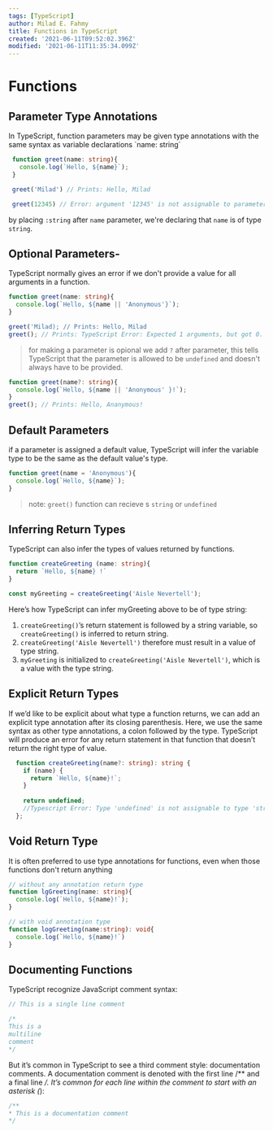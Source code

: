 ```yaml
---
tags: [TypeScript]
author: Milad E. Fahmy
title: Functions in TypeScript
created: '2021-06-11T09:52:02.396Z'
modified: '2021-06-11T11:35:34.099Z'
---
```


# Functions

## Parameter Type Annotations

<p>In TypeScript, function parameters may be given type annotations with the same syntax as variable declarations `name: string`</p>

```ts
 function greet(name: string){
   console.log(`Hello, ${name}`);
 }

 greet('Milad') // Prints: Hello, Milad

 greet(12345) // Error: argument '12345' is not assignable to parameter of type 'string'
```

by placing `:string` after `name` parameter, we're declaring that `name` is of type `string`.


## Optional Parameters-

<p>TypeScript normally gives an error if we don't provide a value for all arguments in a function.</p>

```ts
function greet(name: string){
  console.log(`Hello, ${name || 'Anonymous'}`);
}

greet('Milad); // Prints: Hello, Milad
greet(); // Prints: TypeScript Error: Expected 1 arguments, but got 0.
```
>for making a parameter is opional we add `?` after parameter, this tells TypeScript that the parameter is allowed to be `undefined` and doesn't always have to be provided.

```ts
function greet(name?: string){
  console.log(`Hello, ${name || 'Anonymous' }!`);
}
greet(); // Prints: Hello, Ananymous!
```
## Default Parameters

<p>if a parameter is assigned a default value, TypeScript will infer the variable type to be the same as the default value's type.</p>

```ts
function greet(name = 'Anonymous'){
  console.log(`Hello, ${name}`);
}
```

>note: `greet()` function can recieve s `string` or `undefined`

## Inferring Return Types

<p>TypeScript can also infer the types of values returned by functions.</p>

```ts
function createGreeting (name: string){
  return `Hello, ${name} !`
}

const myGreeting = createGreeting('Aisle Nevertell');
```
Here’s how TypeScript can infer myGreeting above to be of type string:
1. `createGreeting()`’s return statement is followed by a string variable, so `createGreeting()` is inferred to return string.
2. `createGreeting('Aisle Nevertell')` therefore must result in a value of type string.
3. `myGreeting` is initialized to `createGreeting('Aisle Nevertell')`, which is a value with the type string.

## Explicit Return Types

<p>If we’d like to be explicit about what type a function returns, we can add an explicit type annotation after its closing parenthesis. Here, we use the same syntax as other type annotations, a colon followed by the type. TypeScript will produce an error for any return statement in that function that doesn’t return the right type of value. </p>

```ts
  function createGreeting(name?: string): string {
    if (name) {
      return `Hello, ${name}!`;
    }
  
    return undefined;
    //Typescript Error: Type 'undefined' is not assignable to type 'string'.
  };
```
## Void Return Type

<p>It is often preferred to use type annotations for functions, even when those functions don't return anything</p>

```ts
// without any annotation return type
function lgGreeting(name: string){
  console.log(`Hello, ${name}!`); 
}
```

```ts
// with void annotation type
function logGreeting(name:string): void{
  console.log(`Hello, ${name}!`)
}
```

## Documenting Functions

<p>TypeScript recognize JavaScript comment syntax:</p>

```ts
// This is a single line comment

/*
This is a 
multiline
comment
*/
```

But it’s common in TypeScript to see a third comment style: documentation comments. A documentation comment is denoted with the first line /** and a final line */. It’s common for each line within the comment to start with an asterisk (*):

``` ts
/**
* This is a documentation comment
*/
```
